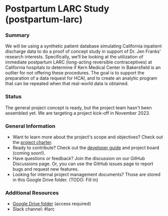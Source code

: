 # Postpartum LARC Study (postpartum-larc)

### Summary
We will be using a synthetic patient database simulating California inpatient discharge data to do a proof of concept study in support of Dr. Jen Franks’ research interests. Specifically, we’ll be looking at the utilization of immediate postpartum LARC (long-acting reversible contraceptives) at California hospitals to determine if Kern Medical Center in Bakersfield is an outlier for not offering these procedures. The goal is to support the preparation of a data request for HCAI, and to create an analytic program that can be repeated when that real-world data is obtained.

### Status
The general project concept is ready, but the project team hasn't been assembled yet.  We are targeting a project kick-off in November 2023.

### General Information
- Want to learn more about the project's scope and objectives? Check out the [project charter](documentation/PROJECT_CHARTER.md).
- Ready to contribute? Check out the [developer guide](documentation/DEVELOPER_GUIDE.md) and project board (coming soon!).
- Have questions or feedback? Join the discussion on our GitHub Discussions page.  Or, you can use the GitHub issues page to report bugs and request new features.
- Looking for internal project management documents? Those are stored in this Google Drive folder. (TODO: Fill In)

### Additional Resources
- [Google Drive folder](https://drive.google.com/drive/folders/1zWag_MZAYXod5H0NEOwFOsjk0Dp7rtug) (access required)
- Slack channel: #larc
